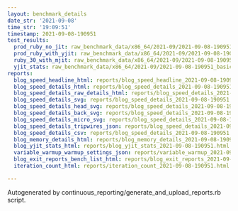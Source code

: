 ```yaml
---
layout: benchmark_details
date_str: '2021-09-08'
time_str: '19:09:51'
timestamp: 2021-09-08-190951
test_results:
  prod_ruby_no_jit: raw_benchmark_data/x86_64/2021-09/2021-09-08-190951_basic_benchmark_prod_ruby_no_jit.json
  prod_ruby_with_yjit: raw_benchmark_data/x86_64/2021-09/2021-09-08-190951_basic_benchmark_prod_ruby_with_yjit.json
  ruby_30_with_mjit: raw_benchmark_data/x86_64/2021-09/2021-09-08-190951_basic_benchmark_ruby_30_with_mjit.json
  yjit_stats: raw_benchmark_data/x86_64/2021-09/2021-09-08-190951_basic_benchmark_yjit_stats.json
reports:
  blog_speed_headline_html: reports/blog_speed_headline_2021-09-08-190951.html
  blog_speed_details_html: reports/blog_speed_details_2021-09-08-190951.html
  blog_speed_details_raw_details_html: reports/blog_speed_details_2021-09-08-190951.raw_details.html
  blog_speed_details_svg: reports/blog_speed_details_2021-09-08-190951.svg
  blog_speed_details_head_svg: reports/blog_speed_details_2021-09-08-190951.head.svg
  blog_speed_details_back_svg: reports/blog_speed_details_2021-09-08-190951.back.svg
  blog_speed_details_micro_svg: reports/blog_speed_details_2021-09-08-190951.micro.svg
  blog_speed_details_tripwires_json: reports/blog_speed_details_2021-09-08-190951.tripwires.json
  blog_speed_details_csv: reports/blog_speed_details_2021-09-08-190951.csv
  blog_memory_details_html: reports/blog_memory_details_2021-09-08-190951.html
  blog_yjit_stats_html: reports/blog_yjit_stats_2021-09-08-190951.html
  variable_warmup_warmup_settings_json: reports/variable_warmup_2021-09-08-190951.warmup_settings.json
  blog_exit_reports_bench_list_html: reports/blog_exit_reports_2021-09-08-190951.bench_list.html
  iteration_count_html: reports/iteration_count_2021-09-08-190951.html

---
```

Autogenerated by continuous_reporting/generate_and_upload_reports.rb script.

